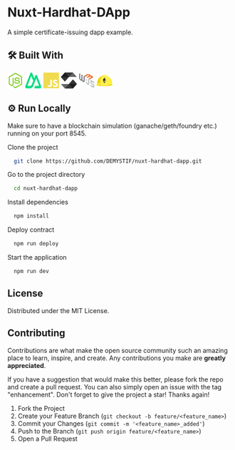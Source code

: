 
# Nuxt-Hardhat-DApp

A simple certificate-issuing dapp example.


## 🛠 Built With

<div align="left">
<a href="https://nodejs.org/en/" target="_blank" rel="noreferrer"><img src="https://raw.githubusercontent.com/DEMYSTIF/DEMYSTIF/bc1af50088a86d0c03085862403738d7884e27b7/assets/icons/nodejs.svg" width="36" height="36" alt="NodeJS" /></a>
<a href="https://nuxt.com/" target="_blank" rel="noreferrer"><img src="https://raw.githubusercontent.com/DEMYSTIF/DEMYSTIF/a62281809c26352a312d102cc87ee676859f3263/assets/icons/nuxt.svg" width="36" height="36" alt="Nuxt" /></a>
<a href="https://developer.mozilla.org/en-US/docs/Web/JavaScript" target="_blank" rel="noreferrer"><img src="https://raw.githubusercontent.com/DEMYSTIF/DEMYSTIF/bc1af50088a86d0c03085862403738d7884e27b7/assets/icons/javascript.svg" width="36" height="36" alt="JavaScript" /></a>
<a href="https://soliditylang.org/" target="_blank" rel="noreferrer"><img src="https://raw.githubusercontent.com/DEMYSTIF/DEMYSTIF/bc1af50088a86d0c03085862403738d7884e27b7/assets/icons/solidity.svg" width="36" height="36" alt="Solidity" /></a>
<a href="https://web3js.readthedocs.io/" target="_blank" rel="noreferrer"><img src="https://raw.githubusercontent.com/DEMYSTIF/DEMYSTIF/bc1af50088a86d0c03085862403738d7884e27b7/assets/icons/web3js.svg" width="36" height="36" alt="web3js" /></a>
<a href="https://hardhat.org/" target="_blank" rel="noreferrer"><img src="https://raw.githubusercontent.com/DEMYSTIF/DEMYSTIF/a62281809c26352a312d102cc87ee676859f3263/assets/icons/hardhat.svg" width="36" height="36" alt="Hardhat" /></a>
</div>


## ⚙️ Run Locally

Make sure to have a blockchain simulation (ganache/geth/foundry etc.) running on your port 8545.

Clone the project

```bash
  git clone https://github.com/DEMYSTIF/nuxt-hardhat-dapp.git
```

Go to the project directory

```bash
  cd nuxt-hardhat-dapp
```

Install dependencies

```bash
  npm install
```

Deploy contract

```bash
  npm run deploy
```

Start the application

```bash
  npm run dev
```


## License

Distributed under the MIT License.


## Contributing

Contributions are what make the open source community such an amazing place to learn, inspire, and create. Any contributions you make are **greatly appreciated**.

If you have a suggestion that would make this better, please fork the repo and create a pull request. You can also simply open an issue with the tag "enhancement".
Don't forget to give the project a star! Thanks again! 

1. Fork the Project
2. Create your Feature Branch (`git checkout -b feature/<feature_name>`)
3. Commit your Changes (`git commit -m '<feature_name>_added'`)
4. Push to the Branch (`git push origin feature/<feature_name>`)
5. Open a Pull Request
